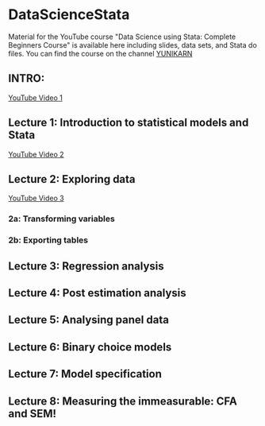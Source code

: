 # DataScienceStata
Material for the YouTube course "Data Science using Stata: Complete Beginners Course" is available here including slides, data sets, and Stata do files. You can find the course on the channel [YUNIKARN](https://www.youtube.com/channel/UCb0qAKEAwNC0FNatapc-yZg) 

## INTRO:
[YouTube Video 1](https://youtu.be/rJfsuEoTPP8)

## Lecture 1: Introduction to statistical models and Stata
[YouTube Video 2](https://youtu.be/zB5y16bfz64)

## Lecture 2: Exploring data 
[YouTube Video 3](https://youtu.be/CgBLnSP6wSw)

### 2a: Transforming variables
### 2b: Exporting tables

## Lecture 3: Regression analysis

## Lecture 4: Post estimation analysis

## Lecture 5: Analysing panel data

## Lecture 6: Binary choice models

## Lecture 7: Model specification

## Lecture 8: Measuring the immeasurable: CFA and SEM!
